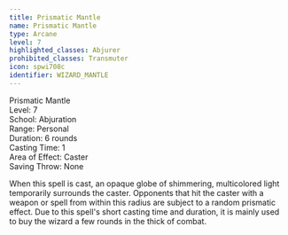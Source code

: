 ```yaml
---
title: Prismatic Mantle
name: Prismatic Mantle
type: Arcane
level: 7
highlighted_classes: Abjurer
prohibited_classes: Transmuter
icon: spwi708c
identifier: WIZARD_MANTLE
---
```

Prismatic Mantle  
Level: 7  
School: Abjuration  
Range: Personal  
Duration: 6 rounds  
Casting Time: 1  
Area of Effect: Caster  
Saving Throw: None  
  
When this spell is cast, an opaque globe of shimmering, multicolored light temporarily surrounds the caster. Opponents that hit the caster with a weapon or spell from within this radius are subject to a random prismatic effect. Due to this spell's short casting time and duration, it is mainly used to buy the wizard a few rounds in the thick of combat.  
